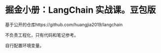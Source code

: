 # 掘金小册：LangChain 实战课。豆包版

基于公开的仓库https://github.com/huangjia2019/langchain



不负责工程化，只有代码和笔记参考。

自行配置环境变量。